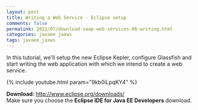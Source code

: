 ```yaml
---           
layout: post
title: Writing a Web Service - Eclipse setup 
comments: false
permalink: 2013/07/download-soap-web-services-06-writing.html
categories: javaee jaxws
tags: javaee_jaxws
---
```


In this tutorial, we'll setup the new Eclipse Kepler, configure Glassfish and start writing the web application with which we intend to create a web service.

{% include youtube.html param="9kb0iLpqKY4" %}

**Download:** 
<a href="http://www.eclipse.org/downloads/">http://www.eclipse.org/downloads/ </a>  
Make sure you choose the **Eclipse IDE for Java EE Developers** download.